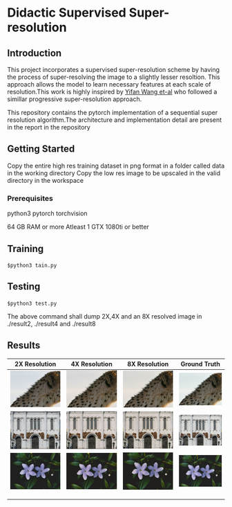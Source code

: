 # Didactic Supervised Super-resolution

## Introduction

This project incorporates a supervised super-resolution scheme by having the process of super-resolving the image to a slightly lesser resoltion. This approach allows the model to learn necessary features at each scale of resolution.This work is highly inspired by  [Yifan Wang et-al](https://igl.ethz.ch/projects/prosr/) who followed a simillar progressive super-resolution approach.

This repository contains the pytorch implementation of a sequential super resolution algorithm.The architecture and implementation detail are present in the report in the repository

## Getting Started
Copy the entire high res training dataset in png format in a folder called data in the working directory
Copy the low res image to be upscaled in the valid directory in the workspace

### Prerequisites
python3
pytorch
torchvision 

64 GB RAM or more
Atleast 1 GTX 1080ti or better


## Training

```shell
$python3 tain.py
```

## Testing
```shell
$python3 test.py
```
The	above command shall dump 2X,4X and an 8X resolved image in ./result2, ./result4 and ./result8

## Results

|                  2X Resolution                  |                  4X Resolution                  |                  8X Resolution                  |                  Ground Truth                   |
| :---------------------------------------------: | :---------------------------------------------: | :---------------------------------------------: | :---------------------------------------------: |
| <img src="/Assets/image--019.jpg" width ="300"> | <img src="/Assets/image--021.jpg" width ="300"> | <img src="/Assets/image--023.jpg" width ="300"> | <img src="/Assets/image--025.jpg" width ="300"> |
| <img src="/Assets/image--031.jpg" width ="300"> | <img src="/Assets/image--033.jpg" width ="300"> | <img src="/Assets/image--035.jpg" width ="300"> | <img src="/Assets/image--037.jpg" width ="300"> |
| <img src="/Assets/image--043.jpg" width ="200"> | <img src="/Assets/image--045.jpg" width ="200"> | <img src="/Assets/image--047.jpg" width ="200"> | <img src="/Assets/image--049.jpg" width ="200"> |
|                                                 |                                                 |                                                 |                                                 |
|                                                 |                                                 |                                                 |                                                 |
|                                                 |                                                 |                                                 |                                                 |